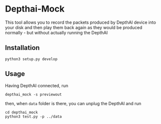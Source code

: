 # Depthai-Mock

This tool allows you to record the packets produced by DepthAI device into your disk
and then play them back again as they would be produced normally - but without actually running the DepthAI

## Installation

```
python3 setup.py develop
```
## Usage

Having DepthAI connected, run
```
depthai_mock -s previewout
```

then, when `data` folder is there, you can unplug the DepthAI and run

```
cd depthai_mock
python3 test.py -p ../data
```
